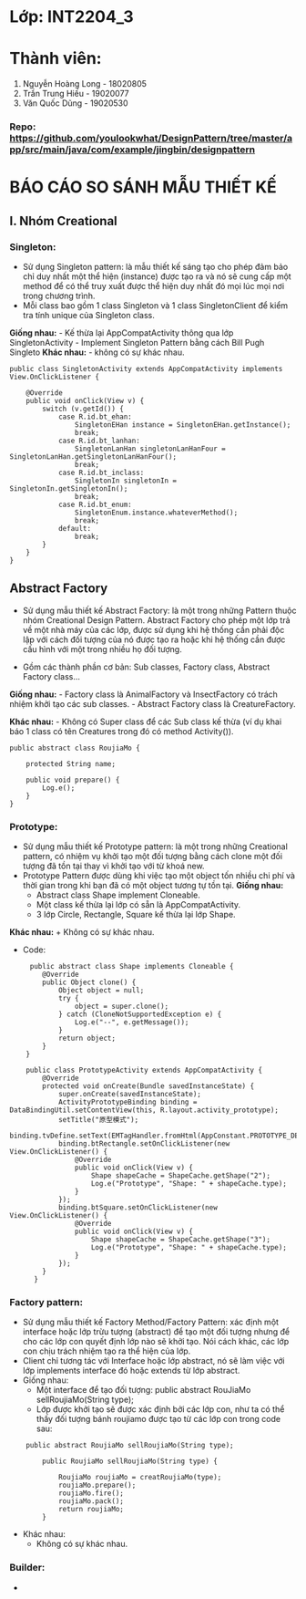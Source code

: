 # Lớp: INT2204_3
# Thành viên:
1. Nguyễn Hoàng Long - 18020805
2. Trần Trung Hiếu - 19020077
3. Văn Quốc Dũng - 19020530

### Repo: https://github.com/youlookwhat/DesignPattern/tree/master/app/src/main/java/com/example/jingbin/designpattern

# BÁO CÁO SO SÁNH MẪU THIẾT KẾ

## **I. Nhóm Creational**

### Singleton:
- Sử dụng Singleton pattern: là mẫu thiết kế sáng tạo cho phép đảm bảo chỉ duy nhất một thể hiện (instance) được tạo ra và nó sẽ cung cấp một method để có  thể truy xuất được thể hiện duy nhất đó mọi lúc mọi nơi trong chương trình.
- Mỗi class bao gồm 1 class Singleton và 1 class SingletonClient để kiểm tra tính unique của Singleton class.

**Giống nhau:** 
    - Kế thừa lại AppCompatActivity thông qua lớp SingletonActivity
    - Implement Singleton Pattern bằng cách Bill Pugh Singleto
**Khác nhau:** 
    - không có sự khác nhau.

````
public class SingletonActivity extends AppCompatActivity implements View.OnClickListener {

    @Override
    public void onClick(View v) {
        switch (v.getId()) {
            case R.id.bt_ehan:
                SingletonEHan instance = SingletonEHan.getInstance();
                break;
            case R.id.bt_lanhan:
                SingletonLanHan singletonLanHanFour = SingletonLanHan.getSingletonLanHanFour();
                break;
            case R.id.bt_inclass:
                SingletonIn singletonIn = SingletonIn.getSingletonIn();
                break;
            case R.id.bt_enum:
                SingletonEnum.instance.whateverMethod();
                break;
            default:
                break;
        }
    }
}

````
## Abstract Factory

- Sử dụng mẫu thiết kế Abstract Factory: là một trong những Pattern thuộc nhóm Creational Design Pattern. Abstract Factory cho phép một lớp trả về một nhà máy của các lớp, được sử dụng khi hệ thống cần phải độc lập với cách đối tượng của nó được tạo ra hoặc khi hệ thống cần được cấu hình với một trong nhiều họ đối tượng.

- Gồm các thành phần cơ bản: Sub classes, Factory class, Abstract Factory class...

**Giống nhau:**
    - Factory class là AnimalFactory và InsectFactory có trách nhiệm khởi tạo các sub classes.
    - Abstract Factory class là CreatureFactory.

**Khác nhau:**
    - Không có Super class để các Sub class kế thừa (ví dụ khai báo 1 class có tên Creatures trong đó có method Activity()).
````
public abstract class RoujiaMo {

    protected String name;
    
    public void prepare() {
        Log.e();
    }
}
````


### Prototype:
- Sử dụng mẫu thiết kế Prototype pattern: là một trong những Creational pattern, có nhiệm vụ khởi tạo một đối tượng bằng cách clone một đối tượng đã tồn tại thay vì khởi tạo với từ khoá new.
- Prototype Pattern được dùng khi việc tạo một object tốn nhiều chi phí và thời gian trong khi bạn đã có một object tương tự tồn tại.
**Giống nhau:** 
    + Abstract class Shape implement Cloneable.
    + Một class kế thừa lại lớp có sẵn là AppCompatActivity.
    + 3 lớp Circle, Rectangle, Square kế thừa lại lớp Shape.

**Khác nhau:**
    + Không có sự khác nhau.
- Code:
````
     public abstract class Shape implements Cloneable {
        @Override
        public Object clone() {
            Object object = null;
            try {
                object = super.clone();
            } catch (CloneNotSupportedException e) {
                Log.e("--", e.getMessage());
            }
            return object;
        }
    }
````

````
    public class PrototypeActivity extends AppCompatActivity {
        @Override
        protected void onCreate(Bundle savedInstanceState) {
            super.onCreate(savedInstanceState);
            ActivityPrototypeBinding binding = DataBindingUtil.setContentView(this, R.layout.activity_prototype);
            setTitle("原型模式");
            binding.tvDefine.setText(EMTagHandler.fromHtml(AppConstant.PROTOTYPE_DEFINE));
            binding.btRectangle.setOnClickListener(new View.OnClickListener() {
                @Override
                public void onClick(View v) {
                    Shape shapeCache = ShapeCache.getShape("2");
                    Log.e("Prototype", "Shape: " + shapeCache.type);
                }
            });
            binding.btSquare.setOnClickListener(new View.OnClickListener() {
                @Override
                public void onClick(View v) {
                    Shape shapeCache = ShapeCache.getShape("3");
                    Log.e("Prototype", "Shape: " + shapeCache.type);
                }
            });
        }
      }
````

### Factory pattern:
- Sử dụng mẫu thiết kế Factory Method/Factory Pattern: xác định một interface hoặc lớp trừu tượng (abstract) để tạo một đối tượng nhưng để cho các lớp con quyết định lớp nào sẽ khởi tạo. Nói cách khác, các lớp con chịu trách nhiệm tạo ra thể hiện của lớp.
- Client chỉ tương tác với Interface hoặc lớp abstract, nó sẽ làm việc với lớp implements interface đó hoặc extends từ lớp abstract.
- Giống nhau:
    + Một interface để tạo đối tượng: public abstract RouJiaMo sellRoujiaMo(String type);
    + Lớp được khởi tạo sẽ được xác định bởi các lớp con, như ta có thể thấy đối tượng bánh roujiamo được tạo từ các lớp con trong code sau:
````
    public abstract RoujiaMo sellRoujiaMo(String type);

        public RoujiaMo sellRoujiaMo(String type) {

            RoujiaMo roujiaMo = creatRoujiaMo(type);
            roujiaMo.prepare();
            roujiaMo.fire();
            roujiaMo.pack();
            return roujiaMo;
        }
````
- Khác nhau:
    + Không có sự khác nhau.

### Builder:
- 
